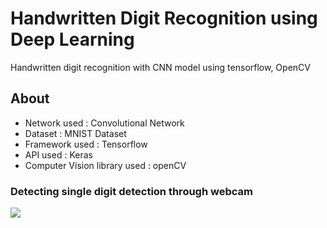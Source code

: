 # Handwritten Digit Recognition using Deep Learning
Handwritten digit recognition with CNN model using tensorflow, OpenCV

## About
<ul>
  <li>Network used : Convolutional Network</li>
  <li>Dataset : MNIST Dataset</li>
  <li>Framework used : Tensorflow</li>
  <li>API used : Keras</li>
  <li>Computer Vision library used : openCV</li>
</ul>


### Detecting single digit detection through webcam


<img src="https://github.com/GauravSingh9356/Computer-Vision/blob/master/HandWritten%20Digit%20Classifier/digit_recognizer.gif">

